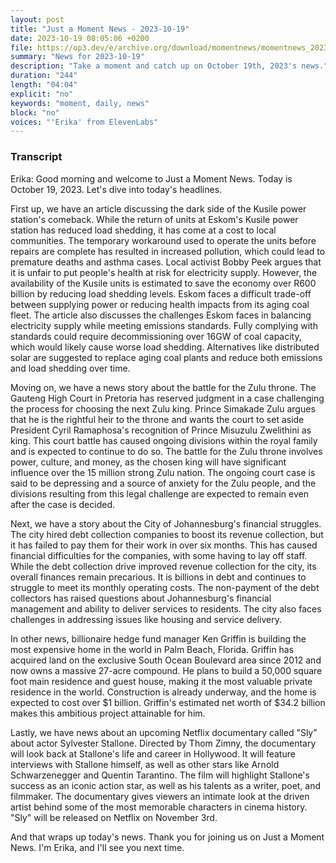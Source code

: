 ```yaml
---
layout: post
title: "Just a Moment News - 2023-10-19"
date: 2023-10-19 08:05:06 +0200
file: https://op3.dev/e/archive.org/download/momentnews/momentnews_2023-10-19.mp3
summary: "News for 2023-10-19"
description: "Take a moment and catch up on October 19th, 2023's news."
duration: "244"
length: "04:04"
explicit: "no"
keywords: "moment, daily, news"
block: "no"
voices: "'Erika' from ElevenLabs"
---
```


### Transcript

Erika: Good morning and welcome to Just a Moment News. Today is October 19, 2023. Let's dive into today's headlines.

First up, we have an article discussing the dark side of the Kusile power station's comeback. While the return of units at Eskom's Kusile power station has reduced load shedding, it has come at a cost to local communities. The temporary workaround used to operate the units before repairs are complete has resulted in increased pollution, which could lead to premature deaths and asthma cases. Local activist Bobby Peek argues that it is unfair to put people's health at risk for electricity supply. However, the availability of the Kusile units is estimated to save the economy over R600 billion by reducing load shedding levels. Eskom faces a difficult trade-off between supplying power or reducing health impacts from its aging coal fleet. The article also discusses the challenges Eskom faces in balancing electricity supply while meeting emissions standards. Fully complying with standards could require decommissioning over 16GW of coal capacity, which would likely cause worse load shedding. Alternatives like distributed solar are suggested to replace aging coal plants and reduce both emissions and load shedding over time.

Moving on, we have a news story about the battle for the Zulu throne. The Gauteng High Court in Pretoria has reserved judgment in a case challenging the process for choosing the next Zulu king. Prince Simakade Zulu argues that he is the rightful heir to the throne and wants the court to set aside President Cyril Ramaphosa's recognition of Prince Misuzulu Zwelithini as king. This court battle has caused ongoing divisions within the royal family and is expected to continue to do so. The battle for the Zulu throne involves power, culture, and money, as the chosen king will have significant influence over the 15 million strong Zulu nation. The ongoing court case is said to be depressing and a source of anxiety for the Zulu people, and the divisions resulting from this legal challenge are expected to remain even after the case is decided.

Next, we have a story about the City of Johannesburg's financial struggles. The city hired debt collection companies to boost its revenue collection, but it has failed to pay them for their work in over six months. This has caused financial difficulties for the companies, with some having to lay off staff. While the debt collection drive improved revenue collection for the city, its overall finances remain precarious. It is billions in debt and continues to struggle to meet its monthly operating costs. The non-payment of the debt collectors has raised questions about Johannesburg's financial management and ability to deliver services to residents. The city also faces challenges in addressing issues like housing and service delivery.

In other news, billionaire hedge fund manager Ken Griffin is building the most expensive home in the world in Palm Beach, Florida. Griffin has acquired land on the exclusive South Ocean Boulevard area since 2012 and now owns a massive 27-acre compound. He plans to build a 50,000 square foot main residence and guest house, making it the most valuable private residence in the world. Construction is already underway, and the home is expected to cost over $1 billion. Griffin's estimated net worth of $34.2 billion makes this ambitious project attainable for him.

Lastly, we have news about an upcoming Netflix documentary called "Sly" about actor Sylvester Stallone. Directed by Thom Zimny, the documentary will look back at Stallone's life and career in Hollywood. It will feature interviews with Stallone himself, as well as other stars like Arnold Schwarzenegger and Quentin Tarantino. The film will highlight Stallone's success as an iconic action star, as well as his talents as a writer, poet, and filmmaker. The documentary gives viewers an intimate look at the driven artist behind some of the most memorable characters in cinema history. "Sly" will be released on Netflix on November 3rd.

And that wraps up today's news. Thank you for joining us on Just a Moment News. I'm Erika, and I'll see you next time.
